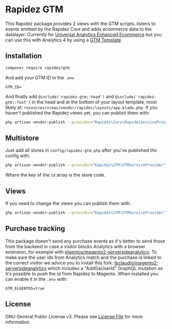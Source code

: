 # Rapidez GTM

This Rapidez package provides 2 views with the GTM scripts, listens to events emitted by the Rapidez Core and adds ecommerce data to the datalayer. Currently for [Universal Analytics Enhanced Ecommerce](https://developers.google.com/analytics/devguides/collection/ua/gtm/enhanced-ecommerce) but you can use this with Analytics 4 by using a [GTM Template](https://github.com/gtm-templates-knowit-experience/ga-eec-to-ga4-ecom-converter).

## Installation

```bash
composer require rapidez/gtm
```

And add your GTM ID in the `.env`
```env
GTM_ID=
```

And finally add `@include('rapidez-gtm::head')` and `@include('rapidez-gtm::foot')` in the head and at the bottom of your layout template, most likely at: `resources/views/vendor/rapidez/layouts/app.blade.php`. If you haven't published the Rapidez views yet, you can publish them with:

```bash
php artisan vendor:publish --provider="Rapidez\Core\RapidezServiceProvider" --tag=views
```

## Multistore

Just add all stores in `config/rapidez-gtm.php` after you've published the config with:
```bash
php artisan vendor:publish --provider="Rapidez\GTM\GTMServiceProvider" --tag=config
```
Where the key of the `id` array is the store code.

## Views

If you need to change the views you can publish them with:
```bash
php artisan vendor:publish --provider="Rapidez\GTM\GTMServiceProvider" --tag=views
```

## Purchase tracking

This package doesn't send any purchase events as it's better to send those from the backend in case a visitor blocks Analytics with a browser extension, for example with [elgentos/magento2-serversideanalytics](https://github.com/elgentos/magento2-serversideanalytics). To make sure the user ids from Analytics match and the purchase is linked to the correct visitor we advice you to install this fork: [jbclaudio/magento2-serversideanalytics](https://github.com/jbclaudio/magento2-serversideanalytics) which includes a "AddGaUserId" GraphQL mutation so it's possible to push the id from Rapidez to Magento. When installed you can enable it in the `.env` with:
```env
GTM_ELGENTOS=true
```

## License

GNU General Public License v3. Please see [License File](LICENSE) for more information.

